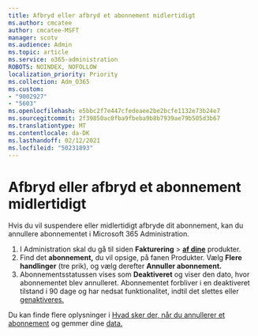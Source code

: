 ```yaml
---
title: Afbryd eller afbryd et abonnement midlertidigt
ms.author: cmcatee
author: cmcatee-MSFT
manager: scotv
ms.audience: Admin
ms.topic: article
ms.service: o365-administration
ROBOTS: NOINDEX, NOFOLLOW
localization_priority: Priority
ms.collection: Adm_O365
ms.custom:
- "9002927"
- "5603"
ms.openlocfilehash: e5bbc2f7e447cfedeaee2be2bcfe1132e73b24e7
ms.sourcegitcommit: 2f39850ac0fba9fbeba9b8b7939ae79b505d3b67
ms.translationtype: MT
ms.contentlocale: da-DK
ms.lasthandoff: 02/12/2021
ms.locfileid: "50231893"
---
```

# <a name="suspend-or-pause-a-subscription"></a>Afbryd eller afbryd et abonnement midlertidigt

Hvis du vil suspendere eller midlertidigt afbryde dit abonnement, kan du annullere abonnementet i Microsoft 365 Administration.

1. I Administration skal du gå til siden **Fakturering**  >  **[af dine](https://go.microsoft.com/fwlink/p/?linkid=842054)** produkter.
2. Find det **abonnement,** du vil opsige, på fanen Produkter. Vælg **Flere handlinger** (tre prik), og vælg derefter **Annuller abonnement.**
3. Abonnementsstatussen vises som **Deaktiveret** og viser den dato, hvor abonnementet blev annulleret. Abonnementet forbliver i en deaktiveret tilstand i 90 dage og har nedsat funktionalitet, indtil det slettes eller [genaktiveres.](https://docs.microsoft.com/microsoft-365/commerce/subscriptions/reactivate-your-subscription)

Du kan finde flere oplysninger i [Hvad sker der, når du annullerer et abonnement](https://docs.microsoft.com/microsoft-365/commerce/subscriptions/cancel-your-subscription#what-happens-when-you-cancel-a-subscription) og gemmer dine [data.](https://docs.microsoft.com/microsoft-365/commerce/subscriptions/cancel-your-subscription#save-your-data)
